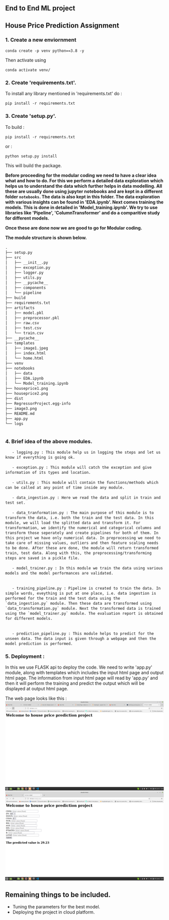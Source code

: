 ## End to End ML project 
## House Price Prediction Assignment

### 1. Create a new enviornment 
```
conda create -p venv python==3.8 -y
```
Then activate using 
```
conda activate venv/
```
### 2. Create 'requirements.txt'. 
To install any library mentioned in 'requirements.txt' do : 
```
pip install -r requirements.txt
```
### 3. Create 'setup.py'. 
To build : 
```
pip install -r requirements.txt
```
or : 
```
python setup.py install
```
This will build the package.


  **Before proceeding for the modular coding we need to have a clear idea what and how to do. For this we perform a detailed data exploration which helps us to understand the data which further helps in data modelling. All these are usually done using jupyter notebooks and are kept in a different folder `notebooks`. The data is also kept in this folder. The data exploration with various insights can be found in 'EDA.ipynb'. Next comes training the models. This is done in detailed in 'Model_training.ipynb'. We try to use libraries like 'Pipeline', 'ColumnTransformer' and do a comparitive study for different models.**



**Once these are done now we are good to go for Modular coding.**

**The module structure is shown below.**
```
.
├── setup.py
├── src
│   ├── __init__.py
│   ├── exception.py
│   ├── logger.py
│   ├── utils.py
│   ├── __pycache__
│   ├── components
│   └── pipeline
├── build
├── requirements.txt
├── artifacts
│   ├── model.pkl
│   ├── preprocessor.pkl
│   ├── raw.csv
│   ├── test.csv
│   └── train.csv
├── __pycache__
├── templates
│   ├── image1.jpeg
│   ├── index.html
│   └── home.html
├── venv
├── notebooks
│   ├── data
│   ├── EDA.ipynb
│   └── Model_training.ipynb
├── houseprice1.png
├── houseprice2.png
├── dist
├── RegressorProject.egg-info
├── image3.png
├── README.md
├── app.py
└── logs
    
```

### 4. Brief idea of the above modules. 

       - logging.py : This module help us in logging the steps and let us know if everything is going ok. 

       - exception.py : This module will catch the exception and give information of its types and location. 

       - utils.py : This module will contain the functions/methods which can be called at any point of time inside any module.  
       
       - data_ingestion.py : Here we read the data and split in train and test set. 

       - data_tranformation.py : The main purpose of this module is to transform the data, i.e. both the train and the test data. In this module, we will load the splitted data and transform it. For transformation, we identify the numerical and categorical columns and transform those seperately and create pipelines for both of them. In this project we have only numerical data. In preprocessing we need to take care of missing values, outliers and then feature scaling needs to be done. After these are done, the module will return transformed train, test data. Along with this, the preprocessing/transforming steps are saved in a pickle file. 

       - model_trainer.py : In this module we train the data using various models and the model performances are validated. 


       - training_pipeline.py : Pipeline is created to train the data. In simple words, eveything is put at one place, i.e. data ingestion is performed for the train and the test data using the `data_ingestion.py` module. Then these data are transformed using `data_transformation.py` module. Next the transformed data is trained using the `model_trainer.py` module. The evaluation report is obtained for different models.    


       - prediction_pipeline.py : This module helps to predict for the unseen data. The data input is given through a webpage and then the model prediction is performed. 
       

### 5. Deployment : 
In this we use FLASK api to deploy the code. We need to write 'app.py' module, along with templates which includes the input html page and output html page. The information from input html page will read by 'app.py' and then it will perform the training and predict the output which will be displayed at output html page. 

The web page looks like this : 
![image1](image3.png)
![image2](houseprice2.png)          

 

## Remaining things to be included. 
 - Tuning the parameters for the best model. 
 - Deploying the project in cloud platform.


